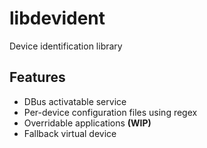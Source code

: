 # libdevident
Device identification library

## Features
* DBus activatable service
* Per-device configuration files using regex
* Overridable applications **(WIP)**
* Fallback virtual device